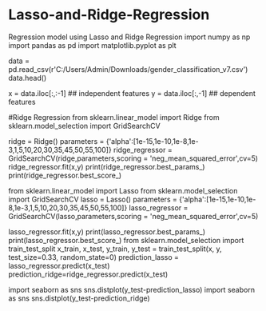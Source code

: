 # Lasso-and-Ridge-Regression
Regression model using Lasso and Ridge Regression
import numpy as np
import pandas as pd
import matplotlib.pyplot as plt

data = pd.read_csv(r'C:/Users/Admin/Downloads/gender_classification_v7.csv')
data.head()


x = data.iloc[:,:-1] ## independent features
y = data.iloc[:,-1]  ## dependent features

#Ridge Regression
from sklearn.linear_model import Ridge
from sklearn.model_selection import GridSearchCV

ridge = Ridge()
parameters = {'alpha':[1e-15,1e-10,1e-8,1e-3,1,5,10,20,30,35,45,50,55,100]}
ridge_regressor = GridSearchCV(ridge,parameters,scoring = 'neg_mean_squared_error',cv=5)
ridge_regressor.fit(x,y)
print(ridge_regressor.best_params_)
print(ridge_regressor.best_score_)

from sklearn.linear_model import Lasso
from sklearn.model_selection import GridSearchCV
lasso = Lasso()
parameters = {'alpha':[1e-15,1e-10,1e-8,1e-3,1,5,10,20,30,35,45,50,55,100]}
lasso_regressor = GridSearchCV(lasso,parameters,scoring = 'neg_mean_squared_error',cv=5)

lasso_regressor.fit(x,y)
print(lasso_regressor.best_params_)
print(lasso_regressor.best_score_)
from sklearn.model_selection import train_test_split
x_train, x_test, y_train, y_test = train_test_split(x, y, test_size=0.33, random_state=0)
prediction_lasso = lasso_regressor.predict(x_test)
prediction_ridge=ridge_regressor.predict(x_test)


import seaborn as sns
sns.distplot(y_test-prediction_lasso)
import seaborn as sns
sns.distplot(y_test-prediction_ridge)

